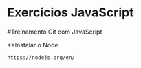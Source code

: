 <h1>Exercícios JavaScript</h1>
#Treinamento Git com JavaScript

**Instalar o Node
```
https://nodejs.org/en/

```